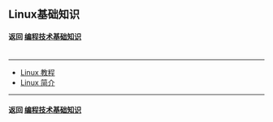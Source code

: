 ## Linux基础知识
#### 返回 [编程技术基础知识](../编程技术基础知识.md) <br><br>

---

- [Linux 教程](./基础知识/Linux教程.md)
- [Linux 简介](./基础知识/Linux简介.md)

---

#### 返回 [编程技术基础知识](../编程技术基础知识.md)